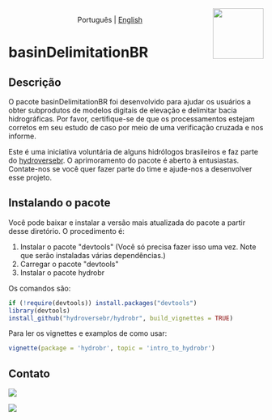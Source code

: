 
<img align='right' src='https://github.com/hydroversebr/hydrobr/blob/main/man/figures/logo.png' width="100">

<p align="center">
  <span>Português</span> |
  <a href="https://github.com/hydroversebr/hydrobr">English</a>

# basinDelimitationBR

## Descrição

O pacote basinDelimitationBR foi desenvolvido para ajudar os usuários a obter subprodutos de modelos digitais de elevação e delimitar bacia hidrográficas. Por favor, certifique-se de que os processamentos estejam corretos em seu estudo de caso por meio de uma verificação cruzada e nos informe.

Este é uma iniciativa voluntária de alguns hidrólogos brasileiros e faz parte do <a href="https://github.com/hydroversebr/">hydroversebr</a>. O aprimoramento do pacote é aberto à entusiastas. Contate-nos se você quer fazer parte do time e ajude-nos a desenvolver esse projeto.

## Instalando o pacote

Você pode baixar e instalar a versão mais atualizada do pacote a partir desse diretório. O procedimento é:
1. Instalar o pacote "devtools" (Você só precisa fazer isso uma vez. Note que serão instaladas várias dependências.)
2. Carregar o pacote "devtools"
3. Instalar o pacote hydrobr

Os comandos são:
``` R
if (!require(devtools)) install.packages("devtools")
library(devtools)
install_github("hydroversebr/hydrobr", build_vignettes = TRUE)
```

Para ler os vignettes e examplos de como usar:
``` R
vignette(package = 'hydrobr', topic = 'intro_to_hydrobr')
```


## Contato

<div> 
  <a href = "mailto:hydroversebr@gmail.com; tcalegario@gmail.com; daniel_althoff@hotmail.com;"><img src="https://img.shields.io/badge/Gmail-D14836?style=for-the-badge&logo=gmail&logoColor=white" target="_blank"></a>

![](https://komarev.com/ghpvc/?username=hydrobr)

